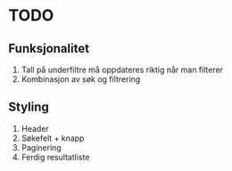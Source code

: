 # TODO

## Funksjonalitet
1. Tall på underfiltre må oppdateres riktig når man filterer
2. Kombinasjon av søk og filtrering


## Styling
1. Header
2. Søkefelt + knapp
3. Paginering
4. Ferdig resultatliste